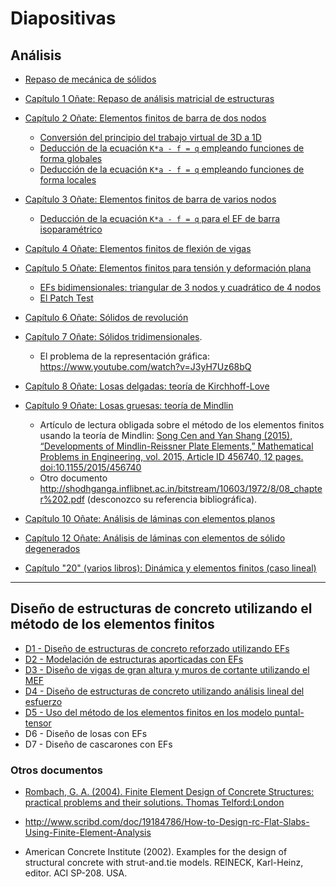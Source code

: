 # Diapositivas

## Análisis
* [Repaso de mecánica de sólidos](00_Repaso_Mecanica_de_Solidos.pdf)

* [Capítulo 1 Oñate: Repaso de análisis matricial de estructuras](01_Repaso_Calculo_Matricial.pdf)

* [Capítulo 2 Oñate: Elementos finitos de barra de dos nodos](02_EF_barra_2_nodos.pdf)
  * [Conversión del principio del trabajo virtual de 3D a 1D](02_PTV_3D_a_1D.pdf)
  * [Deducción de la ecuación `K*a - f = q` empleando funciones de forma globales](02_EF_1d_globales.pdf)
  * [Deducción de la ecuación `K*a - f = q` empleando funciones de forma locales](02_EF_1d_locales.pdf)  

* [Capítulo 3 Oñate: Elementos finitos de barra de varios nodos](03_EF_barra_n_nodos.pdf)
  * [Deducción de la ecuación `K*a - f = q` para el EF de barra isoparamétrico](03_EF_1d_n_nodos_isoparametricos.pdf)

* [Capítulo 4 Oñate: Elementos finitos de flexión de vigas](04_EF_vigas.pdf)

* [Capítulo 5 Oñate: Elementos finitos para tensión y deformación plana](05_EF_bidimensionales.pdf)
  * [EFs bidimensionales: triangular de 3 nodos y cuadrático de 4 nodos](05a_EF_2D_T3_y_Q4.pdf)
  * [El Patch Test](05_anexo_El_Patch_Test.pdf)

* [Capítulo 6 Oñate: Sólidos de revolución](06_solidos_de_revolucion.pdf)

* [Capítulo 7 Oñate: Sólidos tridimensionales](07_solidos_tridimensionales.pdf).
  * El problema de la representación gráfica: https://www.youtube.com/watch?v=J3yH7Uz68bQ

* [Capítulo 8 Oñate: Losas delgadas: teoría de Kirchhoff-Love](08_Losas_delgadas_Kirchhoff.pdf)

* [Capítulo 9 Oñate: Losas gruesas: teoría de Mindlin](09_Losas_gruesas_Reissner_Mindlin.pdf)
  * Artículo de lectura obligada sobre el método de los elementos finitos usando la teoría de Mindlin: [Song Cen and Yan Shang (2015), “Developments of Mindlin-Reissner Plate Elements,” Mathematical Problems in Engineering, vol. 2015, Article ID 456740, 12 pages. doi:10.1155/2015/456740](http://dx.doi.org/10.1155/2015/456740)
  * Otro documento http://shodhganga.inflibnet.ac.in/bitstream/10603/1972/8/08_chapter%202.pdf (desconozco su referencia bibliográfica).

* [Capítulo 10 Oñate: Análisis de láminas con elementos planos](10_Laminas_con_elementos_planos.pdf)

* [Capítulo 12 Oñate: Análisis de láminas con elementos de sólido degenerados](12_Laminas_con_elementos_de_solido_degenerados.pdf)

* [Capítulo "20" (varios libros): Dinámica y elementos finitos (caso lineal)](20_dinamica_y_elementos_finitos.pdf) 

---

## Diseño de estructuras de concreto utilizando el método de los elementos finitos
* [D1 - Diseño de estructuras de concreto reforzado utilizando EFs](D1_FE_design.pdf)
* [D2 - Modelación de estructuras aporticadas con EFs](D2_porticos.pdf)
* [D3 - Diseño de vigas de gran altura y muros de cortante utilizando el MEF](D3_vigas_altas.pdf)
* [D4 - Diseño de estructuras de concreto utilizando análisis lineal del esfuerzo](D4_disenio_con_analisis_elastico_lineal.pdf)
* [D5 - Uso del método de los elementos finitos en los modelo puntal-tensor](D5_metodo_puntal_tensor.pdf)
* D6 - Diseño de losas con EFs
* D7 - Diseño de cascarones con EFs

### Otros documentos
* [Rombach, G. A. (2004). Finite Element Design of Concrete Structures: practical problems and their solutions. Thomas Telford:London](https://www.scribd.com/document/367033645/Finite-element-Design-of-Concrete-Structures-Practical-problems-and-their-solutions-Second-edition-G-A-Rombach-University-of-Hamburg-Harburg-pd)
* http://www.scribd.com/doc/19184786/How-to-Design-rc-Flat-Slabs-Using-Finite-Element-Analysis

* American Concrete Institute (2002). Examples for the design of structural concrete with strut-and.tie models. REINECK, Karl-Heinz, editor. ACI SP-208. USA.
